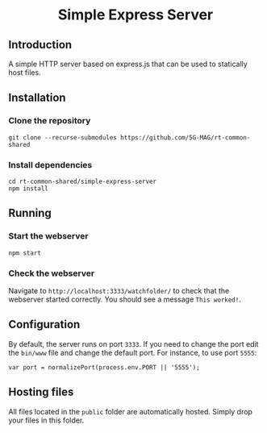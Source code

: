 <h1 align="center">Simple Express Server</h1>

## Introduction

A simple HTTP server based on express.js that can be used to statically host files.

## Installation

### Clone the repository

````
git clone --recurse-submodules https://github.com/5G-MAG/rt-common-shared
```` 

### Install dependencies

````
cd rt-common-shared/simple-express-server
npm install
````

## Running
### Start the webserver

````
npm start
````
### Check the webserver

Navigate to `http://localhost:3333/watchfolder/` to check that the webserver started correctly. You should see a
message `This worked!`.

## Configuration

By default, the server runs on port `3333`. If you need to change the port edit
the `bin/www` file and change the default port. For instance, to use port `5555`:

````
var port = normalizePort(process.env.PORT || '5555');
````

## Hosting files

All files located in the `public` folder are automatically hosted. Simply drop your files in this folder.
